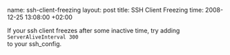 name: ssh-client-freezing
layout: post
title: SSH Client Freezing
time: 2008-12-25 13:08:00 +02:00

If your ssh client freezes after some inactive time, try adding <br /><code>ServerAliveInterval 300</code><br />to your ssh_config.
